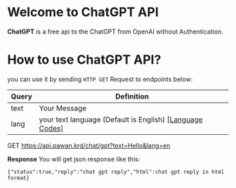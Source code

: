 
# Welcome to ChatGPT API

**ChatGPT** is a free api to the ChatGPT from OpenAI without Authentication.

# How to use ChatGPT API?
you can use it by sending `HTTP GET` Request to endpoints below:

| Query | Definition |
|--|--|
| text | Your Message|
| lang | your text language (Default is English)  [\[Language Codes\]](https://cloud.google.com/translate/docs/languages) |


GET https://api.pawan.krd/chat/gpt?text=Hello&lang=en

**Response**
You will get json response like this:

    {"status":true,"reply":"chat gpt reply","html":chat gpt reply in html format}
